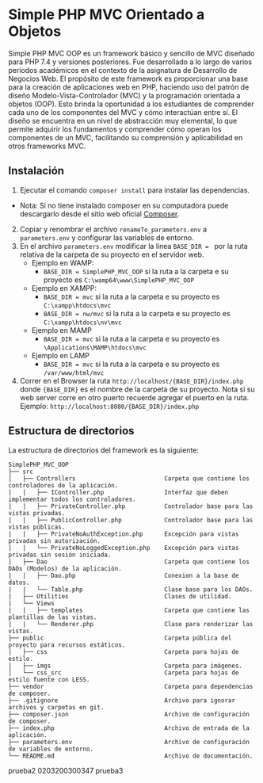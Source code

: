 # Simple PHP MVC Orientado a Objetos

Simple PHP MVC OOP es un framework básico y sencillo de MVC diseñado para PHP 7.4 y versiones posteriores. Fue desarrollado a lo largo de varios períodos académicos en el contexto de la asignatura de Desarrollo de Negocios Web. El propósito de este framework es proporcionar una base para la creación de aplicaciones web en PHP, haciendo uso del patrón de diseño Modelo-Vista-Controlador (MVC) y la programación orientada a objetos (OOP). Esto brinda la oportunidad a los estudiantes de comprender cada uno de los componentes del MVC y cómo interactúan entre sí. El diseño se encuentra en un nivel de abstracción muy elemental, lo que permite adquirir los fundamentos y comprender cómo operan los componentes de un MVC, facilitando su comprensión y aplicabilidad en otros frameworks MVC.

## Instalación

1. Ejecutar el comando `composer install` para instalar las dependencias.
  - Nota: Si no tiene instalado composer en su computadora puede descargarlo desde el sitio web oficial [Composer](https://getcomposer.org/download/).
2. Copiar y renombrar el archivo `renameTo_parameters.env` a `parameters.env` y configurar las variables de entorno.
3. En el archivo `parameters.env` modificar la línea `BASE_DIR = ` por la ruta relativa de la carpeta de su proyecto en el servidor web.
    - Ejemplo en WAMP:
        - `BASE_DIR = SimplePHP_MVC_OOP` si la ruta a la carpeta e su proyecto es `C:\wamp64\www\SimplePHP_MVC_OOP`
    - Ejemplo en XAMPP:
        - `BASE_DIR = mvc` si la ruta a la carpeta e su proyecto es `C:\xampp\htdocs\mvc`
        - `BASE_DIR = nw/mvc` si la ruta a la carpeta e su proyecto es `C:\xampp\htdocs\nv\mvc`
    - Ejemplo en MAMP
        - `BASE_DIR = mvc` si la ruta a la carpeta e su proyecto es `\Applications\MAMP\htdocs\mvc`
    - Ejemplo en LAMP
        - `BASE_DIR = mvc` si la ruta a la carpeta e su proyecto es `/var/www/html/mvc`
4. Correr en el Browser la ruta `http://localhost/{BASE_DIR}/index.php` donde `{BASE_DIR}` es el nombre de la carpeta de su proyecto. Nota si su web server corre en otro puerto recuerde agregar el puerto en la ruta. Ejemplo: `http://localhost:8080/{BASE_DIR}/index.php`

## Estructura de directorios

La estructura de directorios del framework es la siguiente:

```
SimplePHP_MVC_OOP
├── src
│   ├── Controllers                         Carpeta que contiene los controladores de la aplicación.
|   |   ├── IController.php                 Interfaz que deben implementar todos los controladores.
|   |   ├── PrivateController.php           Controlador base para las vistas privadas.
|   |   ├── PublicController.php            Controlador base para las vistas públicas.
|   |   ├── PrivateNoAuthException.php      Excepción para vistas privadas sin autorización.
|   |   └── PrivateNoLoggedException.php    Excepción para vistas privadas sin sesión iniciada.
|   ├── Dao                                 Carpeta que contiene los DAOs (Modelos) de la aplicación.
|   |   ├── Dao.php                         Conexion a la base de datos.
|   |   └── Table.php                       Clase base para los DAOs.
|   ├── Utilities                           Clases de utilidad.
|   └── Views
|   |   ├── templates                       Carpeta que contiene las plantillas de las vistas.
|   |   └── Renderer.php                    Clase para renderizar las vistas.
├── public                                  Carpeta pública del proyecto para recursos estáticos.
│   ├── css                                 Carpeta para hojas de estilo.  
│   ├── imgs                                Carpeta para imágenes.
│   └── css_src                             Carpeta para hojas de estilo fuente con LESS.
├── vendor                                  Carpeta para dependencias de composer.
├── .gitignore                              Archivo para ignorar archivos y carpetas en git.
├── composer.json                           Archivo de configuración de composer.
├── index.php                               Archivo de entrada de la aplicación.
├── parameters.env                          Archivo de configuración de variables de entorno.
└── README.md                               Archivo de documentación.
```
prueba2
0203200300347
prueba3
